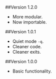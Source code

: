##Version 1.2.0
* More modular.
* Now importable.

##Version 1.0.1
* Quiet mode `-q`.
* Cleaner code.
* Cleaner exits.

##Version 1.0.0
* Basic functionality.
